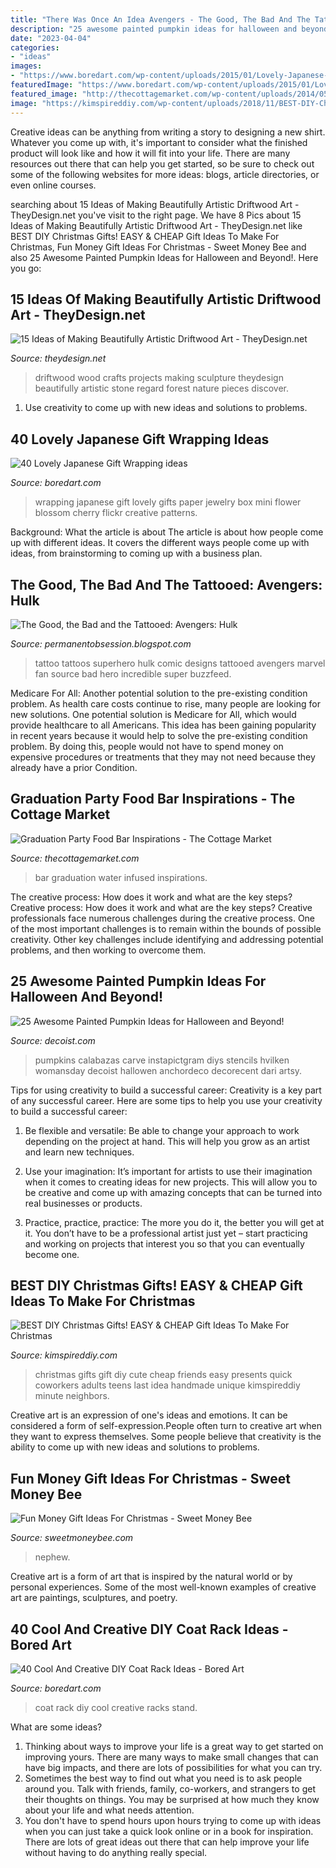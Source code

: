 ```yaml
---
title: "There Was Once An Idea Avengers - The Good, The Bad And The Tattooed: Avengers: Hulk"
description: "25 awesome painted pumpkin ideas for halloween and beyond!"
date: "2023-04-04"
categories:
- "ideas"
images:
- "https://www.boredart.com/wp-content/uploads/2015/01/Lovely-Japanese-Gift-Wrapping-ideas-4.jpg"
featuredImage: "https://www.boredart.com/wp-content/uploads/2015/01/Lovely-Japanese-Gift-Wrapping-ideas-4.jpg"
featured_image: "http://thecottagemarket.com/wp-content/uploads/2014/05/foodbar3.jpg"
image: "https://kimspireddiy.com/wp-content/uploads/2018/11/BEST-DIY-Christmas-Gifts_EASY_CHEAP-Gift-Ideas-To-Make-For-Christmas_Quick_Cute_Presents-Last-Minute-Handmade-Ideas_Friends_BFFs_Teens_Tweens_Kids_Adults_Teacher_Neighbors_CoWorkers-11.jpg"
---
```



Creative ideas can be anything from writing a story to designing a new shirt. Whatever you come up with, it's important to consider what the finished product will look like and how it will fit into your life. There are many resources out there that can help you get started, so be sure to check out some of the following websites for more ideas: blogs, article directories, or even online courses.

	

		
searching about 15 Ideas of Making Beautifully Artistic Driftwood Art - TheyDesign.net you've visit to the right page. We have 8 Pics about 15 Ideas of Making Beautifully Artistic Driftwood Art - TheyDesign.net like BEST DIY Christmas Gifts! EASY &amp; CHEAP Gift Ideas To Make For Christmas, Fun Money Gift Ideas For Christmas - Sweet Money Bee and also 25 Awesome Painted Pumpkin Ideas for Halloween and Beyond!. Here you go:
		
    
## 15 Ideas Of Making Beautifully Artistic Driftwood Art - TheyDesign.net

<img loading=lazy src="http://theydesign.net/wp-content/uploads/2017/06/25-best-ideas-about-driftwood-art-on-theydesign-driftwood-crafts-with-regard-to-driftwood-art-35-ideas-of-making-beautifully-artistic-driftwood-art.jpg" onerror="this.onerror=null;this.src='https://tse4.mm.bing.net/th?id=OIP.EPLJNsqRZv_vMwlkRaJrIwHaLJ&amp;pid=15.1';" alt="15 Ideas of Making Beautifully Artistic Driftwood Art - TheyDesign.net">

_Source: theydesign.net_

>driftwood wood crafts projects making sculpture theydesign beautifully artistic stone regard forest nature pieces discover. 

	

1. Use creativity to come up with new ideas and solutions to problems.

    
## 40 Lovely Japanese Gift Wrapping Ideas

<img loading=lazy src="https://www.boredart.com/wp-content/uploads/2015/01/Lovely-Japanese-Gift-Wrapping-ideas-4.jpg" onerror="this.onerror=null;this.src='https://tse2.mm.bing.net/th?id=OIP.nd6Trqktd9XW6VnekfhvUgHaKd&amp;pid=15.1';" alt="40 Lovely Japanese Gift Wrapping ideas">

_Source: boredart.com_

>wrapping japanese gift lovely gifts paper jewelry box mini flower blossom cherry flickr creative patterns. 

	

Background: What the article is about
The article is about how people come up with different ideas. It covers the different ways people come up with ideas, from brainstorming to coming up with a business plan.

    
## The Good, The Bad And The Tattooed: Avengers: Hulk

<img loading=lazy src="http://2.bp.blogspot.com/-_tuHb1_xEvs/T7uyUPAnsPI/AAAAAAAAA2M/hJoe-JB48Io/s1600/comic-book-tattoo-hulk1.jpg" onerror="this.onerror=null;this.src='https://tse4.mm.bing.net/th?id=OIP.Cg0rRL06_BOMXz2B9wRongHaJ4&amp;pid=15.1';" alt="The Good, the Bad and the Tattooed: Avengers: Hulk">

_Source: permanentobsession.blogspot.com_

>tattoo tattoos superhero hulk comic designs tattooed avengers marvel fan source bad hero incredible super buzzfeed. 

	

Medicare For All: Another potential solution to the pre-existing condition problem.
As health care costs continue to rise, many people are looking for new solutions. One potential solution is Medicare for All, which would provide healthcare to all Americans. This idea has been gaining popularity in recent years because it would help to solve the pre-existing condition problem. By doing this, people would not have to spend money on expensive procedures or treatments that they may not need because they already have a prior Condition.

    
## Graduation Party Food Bar Inspirations - The Cottage Market

<img loading=lazy src="http://thecottagemarket.com/wp-content/uploads/2014/05/foodbar3.jpg" onerror="this.onerror=null;this.src='https://tse3.mm.bing.net/th?id=OIP.h-j-VWtaHl9AV_9PaYux8AAAAA&amp;pid=15.1';" alt="Graduation Party Food Bar Inspirations - The Cottage Market">

_Source: thecottagemarket.com_

>bar graduation water infused inspirations. 

	

The creative process: How does it work and what are the key steps?
Creative process: How does it work and what are the key steps?
Creative professionals face numerous challenges during the creative process. One of the most important challenges is to remain within the bounds of possible creativity. Other key challenges include identifying and addressing potential problems, and then working to overcome them.

    
## 25 Awesome Painted Pumpkin Ideas For Halloween And Beyond!

<img loading=lazy src="https://cdn.decoist.com/wp-content/uploads/2016/10/Painted-pumpkin-brings-a-touch-of-spooky-charm-to-the-Halloween-setting.jpg" onerror="this.onerror=null;this.src='https://tse4.mm.bing.net/th?id=OIP.7493IUJ4bY6eMSf7BSl7tAHaLH&amp;pid=15.1';" alt="25 Awesome Painted Pumpkin Ideas for Halloween and Beyond!">

_Source: decoist.com_

>pumpkins calabazas carve instapictgram diys stencils hvilken womansday decoist hallowen anchordeco decorecent dari artsy. 

	

Tips for using creativity to build a successful career:
Creativity is a key part of any successful career. Here are some tips to help you use your creativity to build a successful career:
1. Be flexible and versatile: Be able to change your approach to work depending on the project at hand. This will help you grow as an artist and learn new techniques.

2. Use your imagination: It’s important for artists to use their imagination when it comes to creating ideas for new projects. This will allow you to be creative and come up with amazing concepts that can be turned into real businesses or products.

3. Practice, practice, practice: The more you do it, the better you will get at it. You don’t have to be a professional artist just yet – start practicing and working on projects that interest you so that you can eventually become one.


    
## BEST DIY Christmas Gifts! EASY &amp; CHEAP Gift Ideas To Make For Christmas

<img loading=lazy src="https://kimspireddiy.com/wp-content/uploads/2018/11/BEST-DIY-Christmas-Gifts_EASY_CHEAP-Gift-Ideas-To-Make-For-Christmas_Quick_Cute_Presents-Last-Minute-Handmade-Ideas_Friends_BFFs_Teens_Tweens_Kids_Adults_Teacher_Neighbors_CoWorkers-11.jpg" onerror="this.onerror=null;this.src='https://tse3.mm.bing.net/th?id=OIP.yiov_JBgyuk3Z3CsjJ0_DgHaLH&amp;pid=15.1';" alt="BEST DIY Christmas Gifts! EASY &amp; CHEAP Gift Ideas To Make For Christmas">

_Source: kimspireddiy.com_

>christmas gifts gift diy cute cheap friends easy presents quick coworkers adults teens last idea handmade unique kimspireddiy minute neighbors. 

	

Creative art is an expression of one's ideas and emotions. It can be considered a form of self-expression.People often turn to creative art when they want to express themselves. Some people believe that creativity is the ability to come up with new ideas and solutions to problems.

    
## Fun Money Gift Ideas For Christmas - Sweet Money Bee

<img loading=lazy src="https://sweetmoneybee.com/wp-content/uploads/2020/10/money-gift-mcdonalds-idea.jpg" onerror="this.onerror=null;this.src='https://tse4.mm.bing.net/th?id=OIP.aqU5vWd5d-Gmzsq00gF6XQHaJ4&amp;pid=15.1';" alt="Fun Money Gift Ideas For Christmas - Sweet Money Bee">

_Source: sweetmoneybee.com_

>nephew. 

	

Creative art is a form of art that is inspired by the natural world or by personal experiences. Some of the most well-known examples of creative art are paintings, sculptures, and poetry.

    
## 40 Cool And Creative DIY Coat Rack Ideas - Bored Art

<img loading=lazy src="https://www.boredart.com/wp-content/uploads/2016/01/Cool-and-Creative-DIY-Coat-Rack-Ideas-15.jpg" onerror="this.onerror=null;this.src='https://tse3.mm.bing.net/th?id=OIP.zhDocS5EZzz2V20W3LUWbAHaKX&amp;pid=15.1';" alt="40 Cool And Creative DIY Coat Rack Ideas - Bored Art">

_Source: boredart.com_

>coat rack diy cool creative racks stand. 

	

What are some ideas?
1. Thinking about ways to improve your life is a great way to get started on improving yours. There are many ways to make small changes that can have big impacts, and there are lots of possibilities for what you can try.
2. Sometimes the best way to find out what you need is to ask people around you. Talk with friends, family, co-workers, and strangers to get their thoughts on things. You may be surprised at how much they know about your life and what needs attention.
3. You don't have to spend hours upon hours trying to come up with ideas when you can just take a quick look online or in a book for inspiration. There are lots of great ideas out there that can help improve your life without having to do anything really special.

